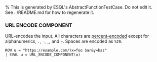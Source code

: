 % This is generated by ESQL's AbstractFunctionTestCase. Do not edit it. See ../README.md for how to regenerate it.

### URL ENCODE COMPONENT
URL-encodes the input. All characters are [percent-encoded](https://en.wikipedia.org/wiki/Percent-encoding) except for alphanumerics, `.`, `-`, `_`, and `~`. Spaces are encoded as `%20`.

```esql
ROW u = "https://example.com/?x=foo bar&y=baz"
| EVAL u = URL_ENCODE_COMPONENT(u)
```
